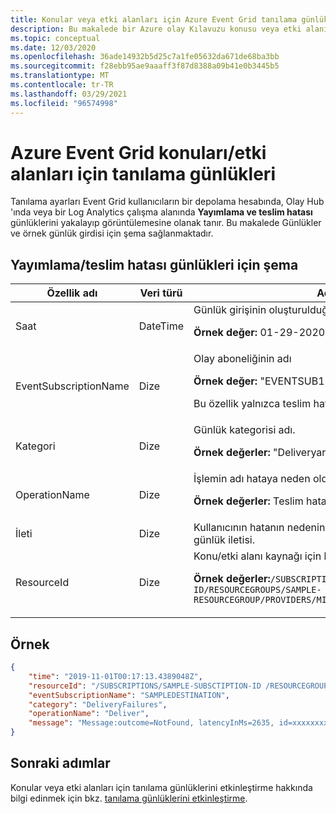 ```yaml
---
title: Konular veya etki alanları için Azure Event Grid tanılama günlükleri
description: Bu makalede bir Azure olay Kılavuzu konusu veya etki alanı için tanılama günlükleri hakkında kavramsal bilgiler sağlanmaktadır.
ms.topic: conceptual
ms.date: 12/03/2020
ms.openlocfilehash: 36ade14932b5d25c7a1fe05632da671de68ba3bb
ms.sourcegitcommit: f28ebb95ae9aaaff3f87d8388a09b41e0b3445b5
ms.translationtype: MT
ms.contentlocale: tr-TR
ms.lasthandoff: 03/29/2021
ms.locfileid: "96574998"
---
```

#  <a name="diagnostic-logs-for-azure-event-grid-topicsdomains"></a>Azure Event Grid konuları/etki alanları için tanılama günlükleri
Tanılama ayarları Event Grid kullanıcıların bir depolama hesabında, Olay Hub 'ında veya bir Log Analytics çalışma alanında **Yayımlama ve teslim hatası** günlüklerini yakalayıp görüntülemesine olanak tanır. Bu makalede Günlükler ve örnek günlük girdisi için şema sağlanmaktadır.


## <a name="schema-for-publishdelivery-failure-logs"></a>Yayımlama/teslim hatası günlükleri için şema

| Özellik adı | Veri türü | Açıklama |
| ------------- | --------- | ----------- | 
| Saat | DateTime | Günlük girişinin oluşturulduğu saat <p>**Örnek değer:**  01-29-2020 09:52:02.700</p> |
| EventSubscriptionName | Dize | Olay aboneliğinin adı <p>**Örnek değer:** "EVENTSUB1"</p> <p>Bu özellik yalnızca teslim hatası günlükleri için geçerlidir.</p>  |
| Kategori | Dize | Günlük kategorisi adı. <p>**Örnek değerler:** "Deliveryarızaları" veya "Publishhatalarıyla" | 
| OperationName | Dize | İşlemin adı hataya neden oldu.<p>**Örnek değerler:** Teslim hatalarının "teslim edilmesi". |
| İleti | Dize | Kullanıcının hatanın nedenini ve diğer ek ayrıntıları açıklayan günlük iletisi. |
| ResourceId | Dize | Konu/etki alanı kaynağı için kaynak KIMLIĞI<p>**Örnek değerler:**`/SUBSCRIPTIONS/SAMPLE-SUBSCRIPTION-ID/RESOURCEGROUPS/SAMPLE-RESOURCEGROUP/PROVIDERS/MICROSOFT.EVENTGRID/TOPICS/TOPIC1` |

## <a name="example"></a>Örnek

```json
{
    "time": "2019-11-01T00:17:13.4389048Z",
    "resourceId": "/SUBSCRIPTIONS/SAMPLE-SUBSCTIPTION-ID /RESOURCEGROUPS/SAMPLE-RESOURCEGROUP-NAME/PROVIDERS/MICROSOFT.EVENTGRID/TOPICS/SAMPLE-TOPIC-NAME ",
    "eventSubscriptionName": "SAMPLEDESTINATION",
    "category": "DeliveryFailures",
    "operationName": "Deliver",
    "message": "Message:outcome=NotFound, latencyInMs=2635, id=xxxxxxxxx-xxxx-xxxx-xxxx-xxxxxxxxxxxxx, systemId=xxxxxxxx-xxxx-xxxx-xxxx-xxxxxxxxxxx, state=FilteredFailingDelivery, deliveryTime=11/1/2019 12:17:10 AM, deliveryCount=0, probationCount=0, deliverySchema=EventGridEvent, eventSubscriptionDeliverySchema=EventGridEvent, fields=InputEvent, EventSubscriptionId, DeliveryTime, State, Id, DeliverySchema, LastDeliveryAttemptTime, SystemId, fieldCount=, requestExpiration=1/1/0001 12:00:00 AM, delivered=False publishTime=11/1/2019 12:17:10 AM, eventTime=11/1/2019 12:17:09 AM, eventType=Type, deliveryTime=11/1/2019 12:17:10 AM, filteringState=FilteredWithRpc, inputSchema=EventGridEvent, publisher=DIAGNOSTICLOGSTEST-EASTUS.EASTUS-1.EVENTGRID.AZURE.NET, size=363, fields=Id, PublishTime, SerializedBody, EventType, Topic, Subject, FilteringHashCode, SystemId, Publisher, FilteringTopic, TopicCategory, DataVersion, MetadataVersion, InputSchema, EventTime, fieldCount=15, url=sb://diagnosticlogstesting-eastus.servicebus.windows.net/, deliveryResponse=NotFound: The messaging entity 'sb://diagnosticlogstesting-eastus.servicebus.windows.net/eh-diagnosticlogstest' could not be found. TrackingId:c98c5af6-11f0-400b-8f56-c605662fb849_G14, SystemTracker:diagnosticlogstesting-eastus.servicebus.windows.net:eh-diagnosticlogstest, Timestamp:2019-11-01T00:17:13, referenceId: ac141738a9a54451b12b4cc31a10dedc_G14:"
}
```

## <a name="next-steps"></a>Sonraki adımlar
Konular veya etki alanları için tanılama günlüklerini etkinleştirme hakkında bilgi edinmek için bkz. [tanılama günlüklerini etkinleştirme](enable-diagnostic-logs-topic.md).
